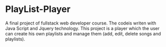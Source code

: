 # PlayList-Player
A final project of fullstack web developer course. The codeis writen with Java Script and Jquery technology. This project is a player which the user can create his own playlists and manage them (add, edit, delete songs and playlists).   
